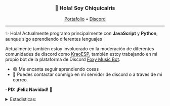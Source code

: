 
<h3 align="center">👋 Hola! Soy Chiquicalris</h3>
<p align="center">
  <a href="http://chiquicalris.tk">Portafolio</a> •
  <a href="https://discord.gg/3FBGND2">Discord</a>
</p>

---
✨ Hola! Actualmente programo principalmente con **JavaScript** y **Python**, aunque sigo aprendiendo diferentes lenguajes

Actualmente también estoy involucrado en la moderación de diferentes comunidades de discord como [KraoESP](https://discord.gg/KraoESP), también estoy trabajando en mi propio bot de la plataforma de Discord [Foxy Music Bot](http://foxybot.ga).

- 😄 Me encanta seguir aprendiendo cosas
- 💬 Puedes contactar conmigo en mi servidor de discord o a traves de mi correo.

**· PD: ¡Feliz Navidad! 🎄**

<details>
<summary>Estadisticas:</summary>
<br>

[![Chiqui's github stats](https://github-readme-stats.vercel.app/api?username=chiquicalris-dev&hide=["prs","issues"]&show_icons=true&title_color=FFA759&icon_color=FFD580&bg_color=1F2430&text_color=FFCC66&layout=compact)](https://vicente015.dev/) 
[![trophy](https://github-profile-trophy.vercel.app/?username=chiquicalris-dev&theme=onedark)](https://github.com/ryo-ma/github-profile-chalk)

</details>
